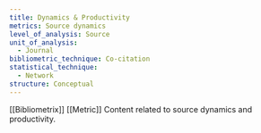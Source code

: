 ```yaml
---
title: Dynamics & Productivity
metrics: Source dynamics
level_of_analysis: Source
unit_of_analysis:
  - Journal
bibliometric_technique: Co-citation
statistical_technique:
  - Network
structure: Conceptual
---
```

[[Bibliometrix]] [[Metric]]
Content related to source dynamics and productivity.